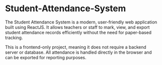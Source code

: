 # Student-Attendance-System
The Student Attendance System is a modern, user-friendly web application built using ReactJS. It allows teachers or staff to mark, view, and export student attendance records efficiently without the need for paper-based tracking.

This is a frontend-only project, meaning it does not require a backend server or database. All attendance is handled directly in the browser and can be exported for reporting purposes.
